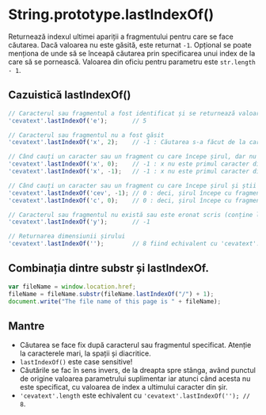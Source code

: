 # String.prototype.lastIndexOf()

Returnează indexul ultimei apariții a fragmentului pentru care se face căutarea. Dacă valoarea nu este găsită, este returnat `-1`.
Opțional se poate menționa de unde să se înceapă căutarea prin specificarea unui index de la care să se pornească. Valoarea din oficiu pentru parametru este `str.length - 1`.

## Cazuistică lastIndexOf()

```javascript
// Caracterul sau fragmentul a fost identificat și se returnează valoarea de index al ultimei apariții în string
'cevatext'.lastIndexOf('e');       // 5

// Caracterul sau fragmentul nu a fost găsit
'cevatext'.lastIndexOf('x', 2);    // -1 : Căutarea s-a făcut de la caracterul v spre stânga

// Când cauți un caracter sau un fragment cu care începe șirul, dar nu este acela
'cevatext'.lastIndexOf('x', 0);    // -1 : x nu este primul caracter din string
'cevatext'.lastIndexOf('x', -1);   // -1 : x nu este primul caracter din string

// Când cauți un caracter sau un fragment cu care începe șirul și știi care este caracterul sau fragmentul
'cevatext'.lastIndexOf('cev', -1); // 0 : deci, șirul începe cu fragmentul căutat
'cevatext'.lastIndexOf('c', 0);    // 0 : deci, șirul începe cu fragmentul căutat

// Caracterul sau fragmentul nu există sau este eronat scris (conține litere mari, mai multe spații, etc).
'cevatext'.lastIndexOf('y');       // -1

// Returnarea dimensiunii șirului
'cevatext'.lastIndexOf('');        // 8 fiind echivalent cu 'cevatext'.length
```

## Combinația dintre substr și lastIndexOf.

```javascript
var fileName = window.location.href;
fileName = fileName.substr(fileName.lastIndexOf("/") + 1);
document.write("The file name of this page is " + fileName);
```

## Mantre

-   Căutarea se face fix după caracterul sau fragmentul specificat. Atenție la caracterele mari, la spații și diacritice.
-   `lastIndexOf()` este case sensitive!
-   Căutările se fac în sens invers, de la dreapta spre stânga, având punctul de origine valoarea parametrului suplimentar iar atunci când acesta nu este specificat, cu valoarea de index a ultimului caracter din șir.
-   `'cevatext'.length` este echivalent cu `'cevatext'.lastIndexOf(''); // 8`.
